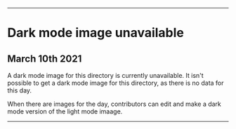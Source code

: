 
***

# Dark mode image unavailable

## March 10th 2021

A dark mode image for this directory is currently unavailable. It isn't possible to get a dark mode image for this directory, as there is no data for this day.

When there are images for the day, contributors can edit and make a dark mode version of the light mode imaage.

***
